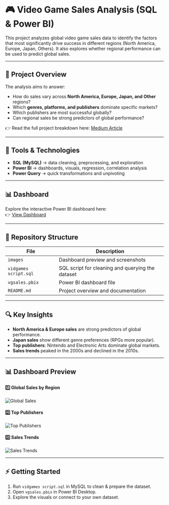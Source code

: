 
# 🎮 Video Game Sales Analysis (SQL & Power BI)

This project analyzes global video game sales data to identify the factors that most significantly drive success in different regions (North America, Europe, Japan, Others). It also explores whether regional performance can be used to predict global sales.

---

## 📖 Project Overview

The analysis aims to answer:

- How do sales vary across **North America, Europe, Japan, and Other** regions?
- Which **genres, platforms, and publishers** dominate specific markets?
- Which publishers are most successful globally?
- Can regional sales be strong predictors of global performance?

👉 Read the full project breakdown here: [Medium Article](https://obajimiaduraa.medium.com/video-games-sales-analysis-with-sql-and-power-bi-64ff1821ffa3)

---

## 🔧 Tools & Technologies

- **SQL (MySQL)** → data cleaning, preprocessing, and exploration  
- **Power BI** → dashboards, visuals, regression, correlation analysis  
- **Power Query** → quick transformations and unpivoting  

---

## 📊 Dashboard

Explore the interactive Power BI dashboard here:  
👉 [View Dashboard](https://app.powerbi.com/view?r=eyJrIjoiNjU2ZmI5MjUtODY4MC00MzY1LTgwYTctODJjNWMxN2ZkN2E1IiwidCI6ImE1ODNjYzNlLTRmNDgtNDM2Ni1hMTY1LWI5Mzk5YzM0ODY0MSJ9&pageName=0efad0ec5e2264003d74)

---

## 📂 Repository Structure

| File | Description |
|------|-------------|
| `images` | Dashboard preview and screenshots |
| `vidgames script.sql` | SQL script for cleaning and querying the dataset |
| `vgsales.pbix` | Power BI dashboard file |
| `README.md` | Project overview and documentation |

---

## 🔍 Key Insights

- **North America & Europe sales** are strong predictors of global performance.  
- **Japan sales** show different genre preferences (RPGs more popular).  
- **Top publishers**: Nintendo and Electronic Arts dominate global markets.  
- **Sales trends** peaked in the 2000s and declined in the 2010s.  

---

## 📊 Dashboard Preview

#### 1️⃣ Global Sales by Region
![Global Sales](image/page-1.png)

#### 2️⃣ Top Publishers
![Top Publishers](image/page-2.png)

#### 3️⃣ Sales Trends
![Sales Trends](image/page-3.png)

---

## ⚡ Getting Started
1. Run `vidgames script.sql` in MySQL to clean & prepare the dataset.  
2. Open `vgsales.pbix` in Power BI Desktop.  
3. Explore the visuals or connect to your own dataset.


